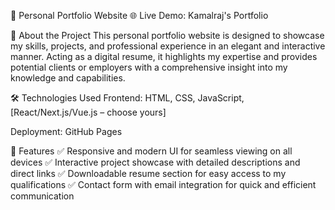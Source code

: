 🚀 Personal Portfolio Website
🌐 Live Demo: Kamalraj's Portfolio

📌 About the Project
This personal portfolio website is designed to showcase my skills, projects, and professional experience in an elegant and interactive manner. Acting as a digital resume, it highlights my expertise and provides potential clients or employers with a comprehensive insight into my knowledge and capabilities.

🛠️ Technologies Used
Frontend: HTML, CSS, JavaScript, [React/Next.js/Vue.js – choose yours]

Deployment: GitHub Pages

🎯 Features
✅ Responsive and modern UI for seamless viewing on all devices
✅ Interactive project showcase with detailed descriptions and direct links
✅ Downloadable resume section for easy access to my qualifications
✅ Contact form with email integration for quick and efficient communication
